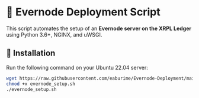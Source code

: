 # 🚀 Evernode Deployment Script

This script automates the setup of an **Evernode server on the XRPL Ledger** using Python 3.6+, NGINX, and uWSGI.

## 📌 Installation

Run the following command on your Ubuntu 22.04 server:

```bash
wget https://raw.githubusercontent.com/eaburime/Evernode-Deployment/main/evernode_setup.sh
chmod +x evernode_setup.sh
./evernode_setup.sh
